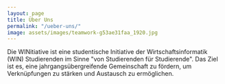 ```yaml
---
layout: page
title: Über Uns
permalink: "/ueber-uns/"
image: assets/images/teamwork-g53ae31faa_1920.jpg
---
```


Die WINitiative ist eine studentische Initiative der Wirtschaftsinformatik (WIN) Studierenden im Sinne "von Studierenden für Studierende". Das Ziel ist es, eine jahrgangsübergreifende Gemeinschaft zu fördern, um Verknüpfungen zu stärken und Austausch zu ermöglichen.

